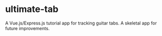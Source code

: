 # ultimate-tab
A Vue.js/Express.js tutorial app for tracking guitar tabs. A skeletal app for future improvements.
